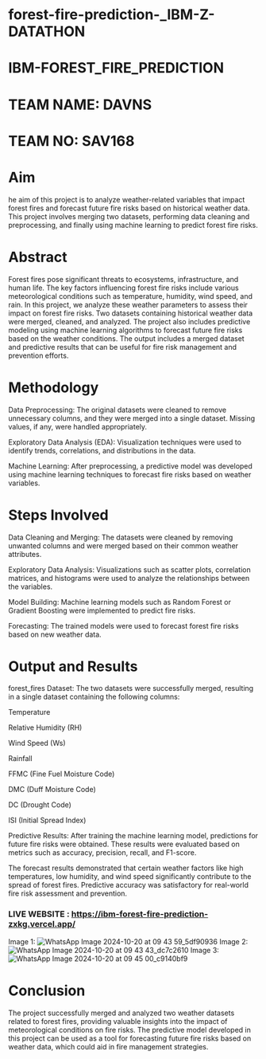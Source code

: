 # forest-fire-prediction-_IBM-Z-DATATHON
# IBM-FOREST_FIRE_PREDICTION

# TEAM NAME: DAVNS
# TEAM NO:  SAV168

# Aim
he aim of this project is to analyze weather-related variables that impact forest fires and forecast future fire risks based on historical weather data. This project involves merging two datasets, performing data cleaning and preprocessing, and finally using machine learning to predict forest fire risks.

# Abstract
Forest fires pose significant threats to ecosystems, infrastructure, and human life. The key factors influencing forest fire risks include various meteorological conditions such as temperature, humidity, wind speed, and rain. In this project, we analyze these weather parameters to assess their impact on forest fire risks. Two datasets containing historical weather data were merged, cleaned, and analyzed. The project also includes predictive modeling using machine learning algorithms to forecast future fire risks based on the weather conditions. The output includes a merged dataset and predictive results that can be useful for fire risk management and prevention efforts.

# Methodology
Data Preprocessing: The original datasets were cleaned to remove unnecessary columns, and they were merged into a single dataset. Missing values, if any, were handled appropriately.

Exploratory Data Analysis (EDA): Visualization techniques were used to identify trends, correlations, and distributions in the data.

Machine Learning: After preprocessing, a predictive model was developed using machine learning techniques to forecast fire risks based on weather variables.

# Steps Involved
Data Cleaning and Merging: The datasets were cleaned by removing unwanted columns and were merged based on their common weather attributes.

Exploratory Data Analysis: Visualizations such as scatter plots, correlation matrices, and histograms were used to analyze the relationships between the variables.

Model Building: Machine learning models such as Random Forest or Gradient Boosting were implemented to predict fire risks.

Forecasting: The trained models were used to forecast forest fire risks based on new weather data.


# Output and Results
forest_fires Dataset: The two datasets were successfully merged, resulting in a single dataset containing the following columns:

Temperature

Relative Humidity (RH)

Wind Speed (Ws)

Rainfall

FFMC (Fine Fuel Moisture Code)

DMC (Duff Moisture Code)

DC (Drought Code)

ISI (Initial Spread Index)

Predictive Results: After training the machine learning model, predictions for future fire risks were obtained. These results were evaluated based on metrics such as accuracy, precision, recall, and F1-score.

The forecast results demonstrated that certain weather factors like high temperatures, low humidity, and wind speed significantly contribute to the spread of forest fires. Predictive accuracy was satisfactory for real-world fire risk assessment and prevention.


### LIVE WEBSITE : https://ibm-forest-fire-prediction-zxkg.vercel.app/

Image 1:
![WhatsApp Image 2024-10-20 at 09 43 59_5df90936](https://github.com/user-attachments/assets/91c56893-beb1-44ec-8301-e22e55b2bb4d)
Image 2:
![WhatsApp Image 2024-10-20 at 09 43 43_dc7c2610](https://github.com/user-attachments/assets/3a24fdae-f806-4c2a-80b8-385b5cb95955)
Image 3:
![WhatsApp Image 2024-10-20 at 09 45 00_c9140bf9](https://github.com/user-attachments/assets/f64a3830-817e-46e0-b60e-11c99ef91b91)


# Conclusion
The project successfully merged and analyzed two weather datasets related to forest fires, providing valuable insights into the impact of meteorological conditions on fire risks. The predictive model developed in this project can be used as a tool for forecasting
future fire risks based on weather data, which could aid in fire management strategies.
